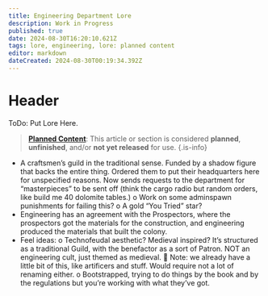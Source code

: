 ```yaml
---
title: Engineering Department Lore
description: Work in Progress
published: true
date: 2024-08-30T16:20:10.621Z
tags: lore, engineering, lore: planned content
editor: markdown
dateCreated: 2024-08-30T00:19:34.392Z
---
```


# Header
ToDo: Put Lore Here.

> [**Planned Content**](/maintenance/Templates#planned): This article or section is considered **planned**, **unfinished**, and/or **not yet released** for use.
{.is-info}

-	A craftsmen’s guild in the traditional sense. Funded by a shadow figure that backs the entire thing. Ordered them to put their headquarters here for unspecified reasons. Now sends requests to the department for “masterpieces” to be sent off (think the cargo radio but random orders, like build me 40 dolomite tables.)
o	Work on some adminspawn punishments for failing this?
o	A gold “You Tried” star?
-	Engineering has an agreement with the Prospectors, where the prospectors got the materials for the construction, and engineering produced the materials that built the colony.  
-	Feel ideas:
o	Technofeudal aesthetic? Medieval inspired? It’s structured as a traditional Guild, with the benefactor as a sort of Patron. NOT an engineering cult, just themed as medieval.
	Note: we already have a little bit of this, like artificers and stuff. Would require not a lot of renaming either. 
o	Bootstrapped, trying to do things by the book and by the regulations but you’re working with what they’ve got.  

